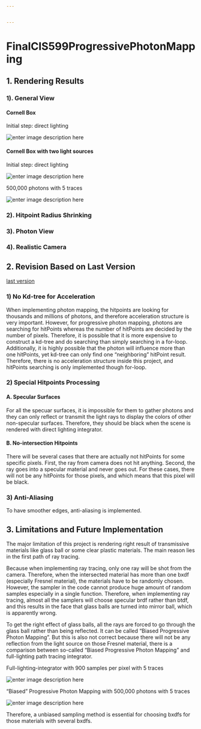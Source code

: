 ```yaml
---


---
```


<h1 id="finalcis599progressivephotonmapping">FinalCIS599ProgressivePhotonMapping</h1>
<h2 id="rendering-results">1. Rendering Results</h2>
<h3 id="general-view">1). General View</h3>
<h4 id="cornell-box">Cornell Box</h4>
<p>Initial step: direct lighting</p>
<p><img src="https://lh3.googleusercontent.com/-i5Buppn2lJeLGwu5hnt5Habhln4ZCkG9kxDnLahYWRWA9RfJOTlykQctpsIP8vnmbjNBxpN8x0t" alt="enter image description here"></p>
<h4 id="cornell-box-with-two-light-sources">Cornell Box with two light sources</h4>
<p>Initial step: direct lighting</p>
<p><img src="https://lh3.googleusercontent.com/EDHEsowIbAXFqlEJzMPw-NDrZUvb46v1IEkEm5GGs90xhBJf3R1D-4Kzp0X8AFEe2Z9z_-hjfle0" alt="enter image description here"></p>
<p>500,000 photons with 5 traces</p>
<p><img src="https://lh3.googleusercontent.com/pK11DKTyWR0JkmKJKLfM9-r9oS32DVe9ke1-fw2z3UjuVZpzjqizT8UqvEEegbbPIN8awavWV1O4" alt="enter image description here"></p>
<h3 id="hitpoint-radius-shrinking">2). Hitpoint Radius Shrinking</h3>
<h3 id="photon-view">3). Photon View</h3>
<h3 id="realistic-camera">4). Realistic Camera</h3>
<h2 id="revision-based-on-last-version">2. Revision Based on Last Version</h2>
<p><a href="https://github.com/VElysianP/ProgressivePhotonMappingCIS599">last version</a></p>
<h3 id="no-kd-tree-for-acceleration">1) No Kd-tree for Acceleration</h3>
<p>When implementing photon mapping, the hitpoints are looking for thousands and millions of photons, and therefore acceleration structure is very important. However, for progressive photon mapping, photons are searching for hitPoints whereas the number of hitPoints are decided by the number of pixels. Therefore, it is possible that it is more expensive to construct a kd-tree and do searching than simply searching in a for-loop. Additionally, it is highly possible that the photon will influence more than one hitPoints, yet kd-tree can only find one “neighboring” hitPoint result.  Therefore, there is no acceleration structure inside this project, and hitPoints searching is only implemented though for-loop.</p>
<h3 id="special-hitpoints-processing">2) Special Hitpoints Processing</h3>
<h4 id="a.-specular-surfaces">A. Specular Surfaces</h4>
<p>For all the specuar surfaces, it is impossible for them to gather photons and they can only reflect or transmit the light rays to display the colors of other non-specular surfaces. Therefore, they should be black when the scene is rendered with direct lighting integrator.</p>
<h4 id="b.-no-intersection-hitpoints">B. No-intersection Hitpoints</h4>
<p>There will be several cases that there are actually not hitPoints for some specific pixels. First, the ray from camera does not hit anything. Second, the ray goes into a specular material and never goes out. For these cases, there will not be any hitPoints for those pixels, and which means that this pixel will be black.</p>
<h3 id="anti-aliasing">3) Anti-Aliasing</h3>
<p>To have smoother edges, anti-aliasing is implemented.</p>
<h2 id="limitations-and-future-implementation">3. Limitations and Future Implementation</h2>
<p>The major limitation of this project is rendering right result of transmissive materials like glass ball or some clear plastic materials. The main reason lies in the first path of ray tracing.</p>
<p>Because when implementing ray tracing, only one ray will be shot from the camera. Therefore, when the intersected material has more than one bxdf (especially Fresnel material), the materials have to be randomly chosen. However, the sampler in the code cannot produce huge amount of random samples especially in a single function. Therefore, when implementing ray tracing, almost all the samplers will choose specular brdf rather than btdf, and this results in the face that glass balls are turned into mirror ball, which is apparently wrong.</p>
<p>To get the right effect of glass balls, all the rays are forced to go through the glass ball rather than being reflected. It can be called “Biased Progressive Photon Mapping”. But this is also not correct because there will not be any reflection from the light source on those Fresnel material, there is a comparison between so-called “Biased Progressive Photon Mapping” and full-lighting path tracing integrator.</p>
<p>Full-lighting-integrator with 900 samples per pixel with 5 traces</p>
<p><img src="https://lh3.googleusercontent.com/-FwWKK7vmZXo/WnIjc3XuIgI/AAAAAAAABhg/lAF85vzPPtYIEW2asR7hflu2VpQgR_jeQCLcBGAs/s0/rendered_images_11.png" alt="enter image description here" title="rendered_images_11.png"></p>
<p>“Biased” Progressive Photon Mapping with 500,000 photons with 5 traces</p>
<p><img src="https://lh3.googleusercontent.com/-Ald0-Dtt4MA/WnIVUhqhDJI/AAAAAAAABhA/u60ZR7vLQe8oankxduTSINpGk4RaZVR7wCLcBGAs/s0/rendered_images62.png" alt="enter image description here" title="rendered_images62.png"></p>
<p>Therefore, a unbiased sampling method is essential for choosing bxdfs for those materials with several bxdfs.</p>

